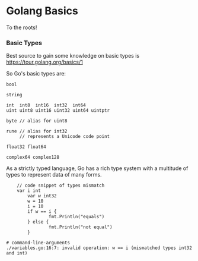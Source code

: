 # Golang Basics
To the roots! 

### Basic Types
Best source to gain some knowledge on basic types is https://tour.golang.org/basics/1 

So Go's basic types are:
```
bool

string

int  int8  int16  int32  int64
uint uint8 uint16 uint32 uint64 uintptr

byte // alias for uint8

rune // alias for int32
     // represents a Unicode code point

float32 float64

complex64 complex128
```

As a strictly typed language, Go has a rich type system with a multitude of types to represent data of many forms.
```
	// code snippet of types mismatch
	var i int
        var w int32
        w = 10
        i = 10
        if w == i {
                fmt.Println("equals")
        } else {
                fmt.Println("not equal")
        }

# command-line-arguments
./variables.go:16:7: invalid operation: w == i (mismatched types int32 and int)
```
